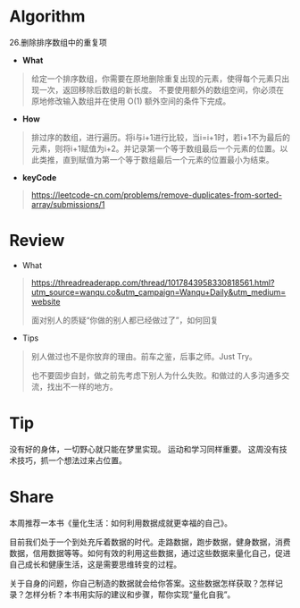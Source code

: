 # Algorithm

26.删除排序数组中的重复项

* **What**

> 给定一个排序数组，你需要在原地删除重复出现的元素，使得每个元素只出现一次，返回移除后数组的新长度。
> 不要使用额外的数组空间，你必须在原地修改输入数组并在使用 O(1) 额外空间的条件下完成。

* **How**

> 排过序的数组，进行遍历。将i与i+1进行比较，当i=i+1时，若i+1不为最后的元素，则将i+1赋值为i+2。并记录第一个等于数组最后一个元素的位置。以此类推，直到赋值为第一个等于数组最后一个元素的位置最小为结束。

* **keyCode**

> https://leetcode-cn.com/problems/remove-duplicates-from-sorted-array/submissions/1

# Review
- What
> https://threadreaderapp.com/thread/1017843958330818561.html?utm_source=wanqu.co&utm_campaign=Wanqu+Daily&utm_medium=website
> 
> 面对别人的质疑“你做的别人都已经做过了”，如何回复

- Tips
> 别人做过也不是你放弃的理由。前车之鉴，后事之师。Just Try。
> 
> 也不要固步自封，做之前先考虑下别人为什么失败。和做过的人多沟通多交流，找出不一样的地方。

# Tip
没有好的身体，一切野心就只能在梦里实现。
运动和学习同样重要。
这周没有技术技巧，抓一个想法过来占位置。

# Share
本周推荐一本书《量化生活：如何利用数据成就更幸福的自己》。

目前我们处于一个到处充斥着数据的时代。走路数据，跑步数据，健身数据，消费数据，信用数据等等。如何有效的利用这些数据，通过这些数据来量化自己，促进自己成长和健康生活，这是需要思维转变的过程。

关于自身的问题，你自己制造的数据就会给你答案。这些数据怎样获取？怎样记录？怎样分析？本书用实际的建议和步骤，帮你实现“量化自我”。
